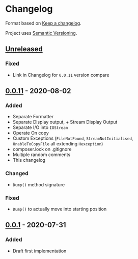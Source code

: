 # Changelog

Format based on [Keep a changelog](https://keepachangelog.com/).

Project uses [Semantic Versioning](https://semver.org/spec/v2.0.0.html).

## [Unreleased]

### Fixed

- Link in Changelog for `0.0.11` version compare

## [0.0.11] - 2020-08-02

### Added

- Separate Formatter
- Separate Display output, + Stream Display Output
- Separate I/O into `IOStream`
- Operate On copy
- Custom Exceptions (`FileNotFound`, `StreamNotInitialised`, `UnableToCopyFile` all extending `Hexception`)
- composer.lock on .gitignore
- Multiple random comments
- This changelog

### Changed

- `Dump()` method signature

### Fixed

- `Dump()` to actually move into starting position


## [0.0.1] - 2020-07-31

### Added

- Draft first implementation


[unreleased]: https://github.com/thgs/hex/compare/v0.0.11...HEAD
[0.0.11]: https://github.com/thgs/hex/compare/v0.0.1...v0.0.11
[0.0.1]: https://github.com/thgs/hex/releases/tag/v0.0.1